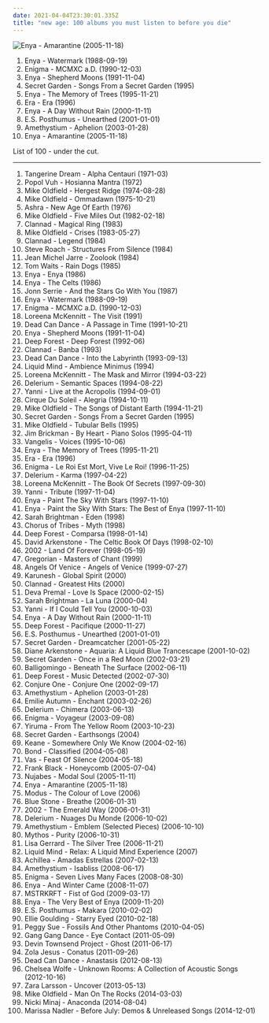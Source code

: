 ```yaml
---
date: 2021-04-04T23:30:01.335Z
title: "new age: 100 albums you must listen to before you die"
---
```

![Enya - Amarantine (2005-11-18)](http://coverartarchive.org/release/b68a9abc-5e45-3fa6-8a6f-b0e9572ba1c9/8316179451-500.jpg "Enya - Amarantine (2005-11-18)")
<ol class="albums">
<li data-cover="http://coverartarchive.org/release/8f9ab550-fa7e-4e1d-b218-5f1fd9f7aa95/6196789316-500.jpg" data-tags="celtic, new age" role="button">Enya - Watermark (1988-09-19)</li>
<li data-cover="http://coverartarchive.org/release/edf41191-f9ae-4eeb-9285-adbb1e1080f4/5899686673-500.jpg" data-tags="new age, enigma" role="button">Enigma - MCMXC a.D. (1990-12-03)</li>
<li data-cover="http://coverartarchive.org/release/2fbbe6b7-5679-33cf-a084-ee4bd5429807/16797026280-500.jpg" data-tags="celtic, new age" role="button">Enya - Shepherd Moons (1991-11-04)</li>
<li data-cover="http://coverartarchive.org/release/241eeee9-802f-3bf4-85e2-733cdd209836/27181976185-500.jpg" data-tags="new age, celtic, secret garden" role="button">Secret Garden - Songs From a Secret Garden (1995)</li>
<li data-cover="http://coverartarchive.org/release/c96068a9-9d40-3756-b624-a0a7e94cf0e4/22180420062-500.jpg" data-tags="new age, celtic" role="button">Enya - The Memory of Trees (1995-11-21)</li>
<li data-cover="http://coverartarchive.org/release/e6ad5820-ad0a-3a8d-9dc8-5588aa4643d9/9943104925-500.jpg" data-tags="era, new age" role="button">Era - Era (1996)</li>
<li data-cover="http://coverartarchive.org/release/76d53e8d-a605-3a57-a188-450d6884fff5/13737540134-500.jpg" data-tags="new age, celtic, enya" role="button">Enya - A Day Without Rain (2000-11-11)</li>
<li data-cover="http://coverartarchive.org/release/c958fc3b-1a1a-4728-ae0b-a149eb5abfa9/8791017488-500.jpg" data-tags="new age" role="button">E.S. Posthumus - Unearthed (2001-01-01)</li>
<li data-cover="http://coverartarchive.org/release/5fc78c2c-3ad2-4152-b7c8-0fb25d1316e7/11792823041-500.jpg" data-tags="new age, ambient" role="button">Amethystium - Aphelion (2003-01-28)</li>
<li data-cover="http://coverartarchive.org/release/b68a9abc-5e45-3fa6-8a6f-b0e9572ba1c9/8316179451-500.jpg" data-tags="new age, celtic" role="button">Enya - Amarantine (2005-11-18)</li>
</ol>
List of 100 - under the cut.
<!-- more -->

_________________

<ol class="albums">
<li data-cover="http://coverartarchive.org/release/5da3d47c-29d6-3269-8ce8-df4668a737a9/9153707030-500.jpg" data-tags="electronic, new age, krautrock, space" role="button">
Tangerine Dream - Alpha Centauri (1971-03)
</li>
<li data-cover="http://coverartarchive.org/release/8ea4b878-756e-3579-9c91-70623918c04c/9735906881-500.jpg" data-tags="experimental, new age, krautrock" role="button">
Popol Vuh - Hosianna Mantra (1972)
</li>
<li data-cover="https://img.discogs.com/jsxWVE28Otena8r1miNmaZHcWdU=/fit-in/600x600/filters:strip_icc():format(jpeg):mode_rgb():quality(90)/discogs-images/R-2285116-1274730951.jpeg.jpg" data-tags="progressive rock" role="button">
Mike Oldfield - Hergest Ridge (1974-08-28)
</li>
<li data-cover="http://coverartarchive.org/release/fe768488-bf44-4fee-8309-1e010f5e31a3/11969072130-500.jpg" data-tags="progressive rock, new age" role="button">
Mike Oldfield - Ommadawn (1975-10-21)
</li>
<li data-cover="http://coverartarchive.org/release/220dcfbf-f68c-3080-8966-1231debed51a/1121541209-500.jpg" data-tags="ambient, krautrock, progressive electronic, electronic" role="button">
Ashra - New Age Of Earth (1976)
</li>
<li data-cover="https://img.discogs.com/QuPHXzK98xC_y4b82k_v2NiTEGs=/fit-in/600x594/filters:strip_icc():format(jpeg):mode_rgb():quality(90)/discogs-images/R-6207532-1440860574-3062.jpeg.jpg" data-tags="progressive rock" role="button">
Mike Oldfield - Five Miles Out (1982-02-18)
</li>
<li data-cover="http://coverartarchive.org/release/7546163d-238d-38e3-97bb-26c464dabbeb/3195155586-500.jpg" data-tags="celtic, irish" role="button">
Clannad - Magical Ring (1983)
</li>
<li data-cover="http://coverartarchive.org/release/c7d24b1b-213f-3271-a392-a17b3cdc0d49/9708066247-500.jpg" data-tags="progressive rock" role="button">
Mike Oldfield - Crises (1983-05-27)
</li>
<li data-cover="http://coverartarchive.org/release/17b6081f-cc8e-4dbd-b8da-ff89b6957e1a/13144429451-500.jpg" data-tags="celtic" role="button">
Clannad - Legend (1984)
</li>
<li data-cover="http://coverartarchive.org/release/29194d09-f4c5-4578-b41c-cbe976e6f330/15874058610-500.jpg" data-tags="ambient" role="button">
Steve Roach - Structures From Silence (1984)
</li>
<li data-cover="https://img.discogs.com/v4UGajqzHWsZSyHZGbTqJ0wFlQo=/fit-in/600x524/filters:strip_icc():format(jpeg):mode_rgb():quality(90)/discogs-images/R-13876365-1563109546-8393.jpeg.jpg" data-tags="electronic" role="button">
Jean Michel Jarre - Zoolook (1984)
</li>
<li data-cover="https://img.discogs.com/wideXHFjTJw_D4mX1B7m-xO_LuM=/fit-in/600x599/filters:strip_icc():format(jpeg):mode_rgb():quality(90)/discogs-images/R-6981931-1430937946-9660.jpeg.jpg" data-tags="singer-songwriter" role="button">
Tom Waits - Rain Dogs (1985)
</li>
<li data-cover="http://coverartarchive.org/release/75426382-d7f5-458e-b50d-370a21c430c9/10253435044-500.jpg" data-tags="new age" role="button">
Enya - Enya (1986)
</li>
<li data-cover="http://coverartarchive.org/release/ba307aa7-3a01-4015-b9bb-2243bc0812dc/8421724752-500.jpg" data-tags="celtic" role="button">
Enya - The Celts (1986)
</li>
<li data-cover="http://coverartarchive.org/release/4eea8757-618e-42f5-91c7-22cddd7bd613/1965491735-500.jpg" data-tags="ambient" role="button">
Jonn Serrie - And the Stars Go With You (1987)
</li>
<li data-cover="http://coverartarchive.org/release/8f9ab550-fa7e-4e1d-b218-5f1fd9f7aa95/6196789316-500.jpg" data-tags="celtic, new age" role="button">
Enya - Watermark (1988-09-19)
</li>
<li data-cover="http://coverartarchive.org/release/edf41191-f9ae-4eeb-9285-adbb1e1080f4/5899686673-500.jpg" data-tags="new age, enigma" role="button">
Enigma - MCMXC a.D. (1990-12-03)
</li>
<li data-cover="https://via.placeholder.com/450" data-tags="celtic" role="button">
Loreena McKennitt - The Visit (1991)
</li>
<li data-cover="http://coverartarchive.org/release/1d7b01f6-e4c0-3b5d-929b-7e0bf3ce17af/5957781227-500.jpg" data-tags="darkwave, ambient, gothic, 4ad" role="button">
Dead Can Dance - A Passage in Time (1991-10-21)
</li>
<li data-cover="http://coverartarchive.org/release/2fbbe6b7-5679-33cf-a084-ee4bd5429807/16797026280-500.jpg" data-tags="celtic, new age" role="button">
Enya - Shepherd Moons (1991-11-04)
</li>
<li data-cover="http://coverartarchive.org/release/d8834ebd-c636-4ae5-98d4-da6840256df1/2587583831-500.jpg" data-tags="ambient, new age" role="button">
Deep Forest - Deep Forest (1992-06)
</li>
<li data-cover="https://img.discogs.com/QmDVT-y-WjAnWodNbJB_k9jAAIg=/fit-in/600x604/filters:strip_icc():format(jpeg):mode_rgb():quality(90)/discogs-images/R-8260291-1458151757-3937.jpeg.jpg" data-tags="celtic, new age" role="button">
Clannad - Banba (1993)
</li>
<li data-cover="http://coverartarchive.org/release/b0b44bb4-437e-4d97-9227-b5fc37c0f67b/3242403619-500.jpg" data-tags="ambient, gothic, ethereal" role="button">
Dead Can Dance - Into the Labyrinth (1993-09-13)
</li>
<li data-cover="https://via.placeholder.com/450" data-tags="ambient, new age, sleep, dream, night time, theta inducing, anesthesia" role="button">
Liquid Mind - Ambience Minimus (1994)
</li>
<li data-cover="http://coverartarchive.org/release/37c6a72e-aabb-4c31-a35e-d3ebfec2550f/4138136542-500.jpg" data-tags="celtic" role="button">
Loreena McKennitt - The Mask and Mirror (1994-03-22)
</li>
<li data-cover="http://coverartarchive.org/release/a19d73a5-005c-4be6-b256-2ca68249f176/18661266418-500.jpg" data-tags="electronic, ambient, chillout, electronica, delerium" role="button">
Delerium - Semantic Spaces (1994-08-22)
</li>
<li data-cover="http://coverartarchive.org/release/311dfa35-0d6f-462b-b3b6-7b7f1dc3b4d1/11507971335-500.jpg" data-tags="yanni" role="button">
Yanni - Live at the Acropolis (1994-09-01)
</li>
<li data-cover="http://coverartarchive.org/release/7074c5b5-1381-4e12-a596-cde003869cd2/10873806431-500.jpg" data-tags="new age, soundtrack" role="button">
Cirque Du Soleil - Alegria (1994-10-11)
</li>
<li data-cover="http://coverartarchive.org/release/397dce0c-4cb6-3a14-bf04-06cc4776d1a1/17460087873-500.jpg" data-tags="new age" role="button">
Mike Oldfield - The Songs of Distant Earth (1994-11-21)
</li>
<li data-cover="http://coverartarchive.org/release/241eeee9-802f-3bf4-85e2-733cdd209836/27181976185-500.jpg" data-tags="new age, celtic, secret garden" role="button">
Secret Garden - Songs From a Secret Garden (1995)
</li>
<li data-cover="https://img.discogs.com/P0DzPhdfZ95KP8ESoJ0PJt99yXc=/fit-in/498x794/filters:strip_icc():format(jpeg):mode_rgb():quality(90)/discogs-images/R-11854047-1523523939-1617.jpeg.jpg" data-tags="progressive rock, instrumental" role="button">
Mike Oldfield - Tubular Bells (1995)
</li>
<li data-cover="http://coverartarchive.org/release/07febcf2-196f-4822-af0f-c18b25644eeb/11671565491-500.jpg" data-tags="piano, new age" role="button">
Jim Brickman - By Heart - Piano Solos (1995-04-11)
</li>
<li data-cover="https://img.discogs.com/7eJ3USNNSSUZMxdKkVRN37HAhYk=/fit-in/600x602/filters:strip_icc():format(jpeg):mode_rgb():quality(90)/discogs-images/R-12141343-1552154146-8781.jpeg.jpg" data-tags="ambient" role="button">
Vangelis - Voices (1995-10-06)
</li>
<li data-cover="http://coverartarchive.org/release/c96068a9-9d40-3756-b624-a0a7e94cf0e4/22180420062-500.jpg" data-tags="new age, celtic" role="button">
Enya - The Memory of Trees (1995-11-21)
</li>
<li data-cover="http://coverartarchive.org/release/e6ad5820-ad0a-3a8d-9dc8-5588aa4643d9/9943104925-500.jpg" data-tags="era, new age" role="button">
Era - Era (1996)
</li>
<li data-cover="https://via.placeholder.com/450" data-tags="new age, enigma" role="button">
Enigma - Le Roi Est Mort, Vive Le Roi! (1996-11-25)
</li>
<li data-cover="http://coverartarchive.org/release/5a10bb6c-a45a-3a7c-8b3e-db564afae2f3/14512497121-500.jpg" data-tags="ambient" role="button">
Delerium - Karma (1997-04-22)
</li>
<li data-cover="https://img.discogs.com/Kdoz6GrGBVRAtTOTYE-637_sBbc=/fit-in/599x512/filters:strip_icc():format(jpeg):mode_rgb():quality(90)/discogs-images/R-7719266-1447377438-2187.jpeg.jpg" data-tags="celtic" role="button">
Loreena McKennitt - The Book Of Secrets (1997-09-30)
</li>
<li data-cover="http://coverartarchive.org/release/017f86a2-097c-432c-9ecd-7f3ebf6e8eef/22110454730-500.jpg" data-tags="new age" role="button">
Yanni - Tribute (1997-11-04)
</li>
<li data-cover="http://coverartarchive.org/release/281397de-fa8e-491a-b664-f03d5eb49c19/15932053701-500.jpg" data-tags="new age, enya, storms in africa, boadicea, only if" role="button">
Enya - Paint The Sky With Stars (1997-11-10)
</li>
<li data-cover="http://coverartarchive.org/release/0ef2d01b-02bf-35b6-949a-0666edbdc839/6637250207-500.jpg" data-tags="enya" role="button">
Enya - Paint the Sky With Stars: The Best of Enya (1997-11-10)
</li>
<li data-cover="https://img.discogs.com/0dqJNyMxVbY0B5AkQ9bLnZSv2Ks=/fit-in/240x240/filters:strip_icc():format(jpeg):mode_rgb():quality(90)/discogs-images/R-507038-1125071981.jpg.jpg" data-tags="new age, female vocalists, classical crossover" role="button">
Sarah Brightman - Eden (1998)
</li>
<li data-cover="https://via.placeholder.com/450" data-tags="chorus of tribes-myth, electronic" role="button">
Chorus of Tribes - Myth (1998)
</li>
<li data-cover="http://coverartarchive.org/release/5a623c8d-7878-3d2a-8d87-60b5a31340e8/12921336614-500.jpg" data-tags="world, new age" role="button">
Deep Forest - Comparsa (1998-01-14)
</li>
<li data-cover="http://coverartarchive.org/release/a948de2b-b7fb-4826-ad61-53b0dc20d708/15270866152-500.jpg" data-tags="celtic" role="button">
David Arkenstone - The Celtic Book Of Days (1998-02-10)
</li>
<li data-cover="http://coverartarchive.org/release/235cb0ac-d357-49f6-acb6-d36fbb940daa/15886844101-500.jpg" data-tags="new age, instrumental, peaceful" role="button">
2002 - Land Of Forever (1998-05-19)
</li>
<li data-cover="http://coverartarchive.org/release/749f4d3e-14ac-42bf-a5e6-f308ffd080fb/10375802721-500.jpg" data-tags="new age, gregorian chant" role="button">
Gregorian - Masters of Chant (1999)
</li>
<li data-cover="http://coverartarchive.org/release/64d28341-fe13-4355-a49f-58a78ef73636/9424878633-500.jpg" data-tags="new age" role="button">
Angels Of Venice - Angels of Venice (1999-07-27)
</li>
<li data-cover="https://via.placeholder.com/450" data-tags="new age" role="button">
Karunesh - Global Spirit (2000)
</li>
<li data-cover="http://coverartarchive.org/release/387f7c8c-3c49-4601-af97-c7db2ba52593/20872496494-500.jpg" data-tags="new age, folk, celtic" role="button">
Clannad - Greatest Hits (2000)
</li>
<li data-cover="http://coverartarchive.org/release/ab553952-bf61-4b4b-b385-1a39d87e38c4/25263644033-500.jpg" data-tags="new age" role="button">
Deva Premal - Love Is Space (2000-02-15)
</li>
<li data-cover="https://img.discogs.com/WBGoRzK4akcX8-UdXERvvN-Bzh0=/fit-in/549x849/filters:strip_icc():format(jpeg):mode_rgb():quality(90)/discogs-images/R-6501862-1420728498-5863.jpeg.jpg" data-tags="sarah brightman, female vocalists" role="button">
Sarah Brightman - La Luna (2000-04)
</li>
<li data-cover="http://coverartarchive.org/release/59657bc4-37cc-4d12-803b-f1f4a5355d0e/27179619369-500.jpg" data-tags="new age" role="button">
Yanni - If I Could Tell You (2000-10-03)
</li>
<li data-cover="http://coverartarchive.org/release/76d53e8d-a605-3a57-a188-450d6884fff5/13737540134-500.jpg" data-tags="new age, celtic, enya" role="button">
Enya - A Day Without Rain (2000-11-11)
</li>
<li data-cover="http://coverartarchive.org/release/138001e8-ea58-429b-be5b-05ab4fb1fdc1/14970489576-500.jpg" data-tags="ambient, new age, electronic" role="button">
Deep Forest - Pacifique (2000-11-27)
</li>
<li data-cover="http://coverartarchive.org/release/c958fc3b-1a1a-4728-ae0b-a149eb5abfa9/8791017488-500.jpg" data-tags="new age" role="button">
E.S. Posthumus - Unearthed (2001-01-01)
</li>
<li data-cover="http://coverartarchive.org/release/c747a0e1-009d-4980-85c5-ceaf58679817/24233601886-500.jpg" data-tags="new age" role="button">
Secret Garden - Dreamcatcher (2001-05-22)
</li>
<li data-cover="http://coverartarchive.org/release/8dde58df-e662-499d-9a9a-deed5f551bc0/26128597853-500.jpg" data-tags="new age" role="button">
Diane Arkenstone - Aquaria: A Liquid Blue Trancescape (2001-10-02)
</li>
<li data-cover="http://coverartarchive.org/release/880019b0-9411-4bb1-ad55-fb8b31d14bce/22408375238-500.jpg" data-tags="celtic" role="button">
Secret Garden - Once in a Red Moon (2002-03-21)
</li>
<li data-cover="http://coverartarchive.org/release/d191264d-ffdc-4816-9564-fc2b149eab14/1496309090-500.jpg" data-tags="new age" role="button">
Balligomingo - Beneath The Surface (2002-06-11)
</li>
<li data-cover="http://coverartarchive.org/release/65aaedc6-c698-4a45-9291-be5680bea6bf/6599717820-500.jpg" data-tags="electronic, new age" role="button">
Deep Forest - Music Detected (2002-07-30)
</li>
<li data-cover="http://coverartarchive.org/release/b1374cc9-4e6f-4ec8-9902-84ae1430d0a6/21618689737-500.jpg" data-tags="ambient, chillout" role="button">
Conjure One - Conjure One (2002-09-17)
</li>
<li data-cover="http://coverartarchive.org/release/5fc78c2c-3ad2-4152-b7c8-0fb25d1316e7/11792823041-500.jpg" data-tags="new age, ambient" role="button">
Amethystium - Aphelion (2003-01-28)
</li>
<li data-cover="http://coverartarchive.org/release/16e3ac46-606a-445e-9a20-b7b8bf1a08ea/3206309884-500.jpg" data-tags="ethereal, gothic, faerie music" role="button">
Emilie Autumn - Enchant (2003-02-26)
</li>
<li data-cover="https://img.discogs.com/XRNMoTkID3Igd_KNFYhMxOhV0ZE=/fit-in/600x601/filters:strip_icc():format(jpeg):mode_rgb():quality(90)/discogs-images/R-6246860-1414683603-8850.jpeg.jpg" data-tags="ambient" role="button">
Delerium - Chimera (2003-06-13)
</li>
<li data-cover="https://img.discogs.com/bckvC1O6Q-nHT4QoeMvrHgppsxE=/fit-in/600x521/filters:strip_icc():format(jpeg):mode_rgb():quality(90)/discogs-images/R-12416118-1534848854-7048.jpeg.jpg" data-tags="new age, enigma" role="button">
Enigma - Voyageur (2003-09-08)
</li>
<li data-cover="http://coverartarchive.org/release/793b0d7d-a4cd-4937-9ec6-41f8b9bc0228/2562227796-500.jpg" data-tags="yiruma" role="button">
Yiruma - From The Yellow Room (2003-10-23)
</li>
<li data-cover="http://coverartarchive.org/release/479ca9bb-bdeb-4e9f-a0e2-937851ccbecf/7633029193-500.jpg" data-tags="new age" role="button">
Secret Garden - Earthsongs (2004)
</li>
<li data-cover="https://img.discogs.com/lx-5R_9m86g_FFaAR3a4eJUfsqc=/fit-in/600x523/filters:strip_icc():format(jpeg):mode_rgb():quality(90)/discogs-images/R-601869-1460142788-9312.jpeg.jpg" data-tags="keane, songs i absolutely love, nice cover art, pure melodies of perfection" role="button">
Keane - Somewhere Only We Know (2004-02-16)
</li>
<li data-cover="http://coverartarchive.org/release/2790dbb6-91ff-4e71-982c-78fbb1ab3d7e/8364942432-500.jpg" data-tags="instrumental, bond - classified, new age, violin, classical crossover" role="button">
Bond - Classified (2004-05-08)
</li>
<li data-cover="http://coverartarchive.org/release/3fb4021f-345e-4688-bc3a-126e30bdfb59/21574217184-500.jpg" data-tags="world music, ethereal, new age" role="button">
Vas - Feast Of Silence (2004-05-18)
</li>
<li data-cover="https://img.discogs.com/vpS3Dc-Yhl7f8JH5pPpPDsqHPIg=/fit-in/600x587/filters:strip_icc():format(jpeg):mode_rgb():quality(90)/discogs-images/R-2849622-1303857829.jpeg.jpg" data-tags="singer-songwriter, new age, 00s, 2000s, my favorites, my-alt-c, traumhaft, honeycomb, 20 favorite albums of 2005, make me happy now, lieblings2, arbeitsmusik" role="button">
Frank Black - Honeycomb (2005-07-04)
</li>
<li data-cover="http://coverartarchive.org/release/9f3a4a9b-5741-4a3b-9350-10940ce8bbf3/22229285708-500.jpg" data-tags="chillout, hip-hop, instrumental" role="button">
Nujabes - Modal Soul (2005-11-11)
</li>
<li data-cover="http://coverartarchive.org/release/b68a9abc-5e45-3fa6-8a6f-b0e9572ba1c9/8316179451-500.jpg" data-tags="new age, celtic" role="button">
Enya - Amarantine (2005-11-18)
</li>
<li data-cover="https://img.discogs.com/jHAwF2obSvLb60gyHjO5nELWdME=/fit-in/599x600/filters:strip_icc():format(jpeg):mode_rgb():quality(90)/discogs-images/R-2125967-1265452903.jpeg.jpg" data-tags="new age, ambient, electronic, trip-hop, world fusion, chillout" role="button">
Modus - The Colour of Love (2006)
</li>
<li data-cover="http://coverartarchive.org/release/0365ca74-954f-4722-8248-21475ecc3fdc/26547972403-500.jpg" data-tags="new age, chillout breathe, ambient" role="button">
Blue Stone - Breathe (2006-01-31)
</li>
<li data-cover="http://coverartarchive.org/release/6b6c5339-285b-4993-b4f0-2cfe05ba0e7c/11637525105-500.jpg" data-tags="new age, peaceful" role="button">
2002 - The Emerald Way (2006-01-31)
</li>
<li data-cover="https://img.discogs.com/yGFB9KNp46gTs9iW7mS3hfnZjqE=/fit-in/300x260/filters:strip_icc():format(jpeg):mode_rgb():quality(90)/discogs-images/R-51818-001.jpg.jpg" data-tags="ambient" role="button">
Delerium - Nuages Du Monde (2006-10-02)
</li>
<li data-cover="http://coverartarchive.org/release/d2b2cae8-31f8-43b6-a96b-381f615468e9/4035004328-500.jpg" data-tags="new age, ambient" role="button">
Amethystium - Emblem (Selected Pieces) (2006-10-10)
</li>
<li data-cover="http://coverartarchive.org/release/ab574ffb-2e56-4414-aa43-af4955bcbb72/22356708007-500.jpg" data-tags="new age, chillout, ambient" role="button">
Mythos - Purity (2006-10-31)
</li>
<li data-cover="http://coverartarchive.org/release/35fbd275-fdc3-4450-9b34-e05c5d93bef0/7597192789-500.jpg" data-tags="ambient, female vocalists, new age" role="button">
Lisa Gerrard - The Silver Tree (2006-11-21)
</li>
<li data-cover="https://img.discogs.com/DiGEKB1Ms-4_PeoP-gHJNDO-mbQ=/fit-in/600x600/filters:strip_icc():format(jpeg):mode_rgb():quality(90)/discogs-images/R-1310759-1447793793-9558.jpeg.jpg" data-tags="ambient, new age" role="button">
Liquid Mind - Relax: A Liquid Mind Experience (2007)
</li>
<li data-cover="http://coverartarchive.org/release/432c164d-a9cc-4735-9f83-1507c289d569/11539678567-500.jpg" data-tags="new age" role="button">
Achillea - Amadas Estrellas (2007-02-13)
</li>
<li data-cover="https://via.placeholder.com/450" data-tags="new age" role="button">
Amethystium - Isabliss (2008-06-17)
</li>
<li data-cover="http://coverartarchive.org/release/8a5e7990-51b3-409b-94fc-e07692709fb5/4187350753-500.jpg" data-tags="new age" role="button">
Enigma - Seven Lives Many Faces (2008-08-30)
</li>
<li data-cover="http://coverartarchive.org/release/16d139e2-e940-36e4-b865-99f4dd667573/14012130666-500.jpg" data-tags="christmas" role="button">
Enya - And Winter Came (2008-11-07)
</li>
<li data-cover="https://img.discogs.com/-DRPp_LWq8HBapQbL1grC57diKs=/fit-in/320x319/filters:strip_icc():format(jpeg):mode_rgb():quality(90)/discogs-images/R-1709934-1238425451.jpeg.jpg" data-tags="electronic" role="button">
MSTRKRFT - Fist of God (2009-03-17)
</li>
<li data-cover="http://coverartarchive.org/release/51be8f43-dac9-4450-a588-9b91e6f98ea1/26757154347-500.jpg" data-tags="ambient" role="button">
Enya - The Very Best of Enya (2009-11-20)
</li>
<li data-cover="http://coverartarchive.org/release/38d98a67-9fe0-3c1d-9b9a-6ba6475da30c/5572267812-500.jpg" data-tags="instrumental, epic, choral, new age, orchestral, uplifting, 10s, february, trailer music, 2nd" role="button">
E.S. Posthumus - Makara (2010-02-02)
</li>
<li data-cover="https://img.discogs.com/N5uWvAJXzisPcRUyabNK0VMFtZI=/fit-in/600x519/filters:strip_icc():format(jpeg):mode_rgb():quality(90)/discogs-images/R-2337514-1277924801.jpeg.jpg" data-tags="trance, electronic, ambient" role="button">
Ellie Goulding - Starry Eyed (2010-02-18)
</li>
<li data-cover="http://coverartarchive.org/release/77e37687-8814-3c42-8d07-2e47a5b4a43a/28856566940-500.jpg" data-tags="folk, new age, celtic" role="button">
Peggy Sue - Fossils And Other Phantoms (2010-04-05)
</li>
<li data-cover="https://img.discogs.com/ovSxiuDh8VwF-TF7keyKe9je-v8=/fit-in/575x575/filters:strip_icc():format(jpeg):mode_rgb():quality(90)/discogs-images/R-2873285-1305045271.jpeg.jpg" data-tags="neo-psychedelia" role="button">
Gang Gang Dance - Eye Contact (2011-05-09)
</li>
<li data-cover="http://coverartarchive.org/release/e71682ab-2827-4922-914f-933c816dd27b/16155008824-500.jpg" data-tags="ambient, progressive rock" role="button">
Devin Townsend Project - Ghost (2011-06-17)
</li>
<li data-cover="http://coverartarchive.org/release/4b96bb65-9831-4c26-a3d1-0455a4fa4805/2292051184-500.jpg" data-tags="electronic, electronica, art pop" role="button">
Zola Jesus - Conatus (2011-09-26)
</li>
<li data-cover="http://coverartarchive.org/release/88713452-4b94-4e4c-90c1-c424be904676/14821961192-500.jpg" data-tags="darkwave, ethereal, ambient" role="button">
Dead Can Dance - Anastasis (2012-08-13)
</li>
<li data-cover="http://coverartarchive.org/release/8589ba2a-e62a-418d-a04d-1ee032197dd3/17775653396-500.jpg" data-tags="folk, andrew, ccm, donald trump, david orton" role="button">
Chelsea Wolfe - Unknown Rooms: A Collection of Acoustic Songs (2012-10-16)
</li>
<li data-cover="http://coverartarchive.org/release/abf8a774-f31b-463b-8579-cb5a553ad833/14524742257-500.jpg" data-tags="swedish" role="button">
Zara Larsson - Uncover (2013-05-13)
</li>
<li data-cover="http://coverartarchive.org/release/fbfa4f47-088e-4957-9a10-5f61bd5f2341/14081906186-500.jpg" data-tags="pop, new age, english, mike oldfield" role="button">
Mike Oldfield - Man On The Rocks (2014-03-03)
</li>
<li data-cover="http://coverartarchive.org/release/125c1ac6-d02b-4a7f-9a0c-2f1334c84eff/8067874049-500.jpg" data-tags="better than akiko shikata, very intelligent lyrics" role="button">
Nicki Minaj - Anaconda (2014-08-04)
</li>
<li data-cover="http://coverartarchive.org/release/775528c7-a0fb-45e2-a203-0a401dc233ea/8996753006-500.jpg" data-tags="chillout, pop, emo, female vocalists, dance, epic, easy listening, new age, comedy, humour, j-rock, parody, j-pop, bdsm, porn, what, visual kei, vulgar, brutal death metal, jrock, meme, gay metal, bollocks, denpa, hipster, true metal, nazi, racist, unoriginal, not music, manowar, weeaboo, swag, chuck norris does not approve, anison, folklore intellectuel, poser, lmao, worst song ever, posers, donald trump, child molester, rechtsrock, guilty, atrocious, no thanks, church of satan, orgy, not experimental, hentai, post-nazi, pitchforkcore, ayn rand, singing cunt, yaoi" role="button">
Marissa Nadler - Before July: Demos & Unreleased Songs (2014-12-01)
</li>
</ol>